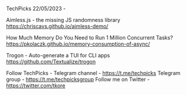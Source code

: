 TechPicks 22/05/2023 -

Aimless.js - the missing JS randomness library
https://chriscavs.github.io/aimless-demo/

How Much Memory Do You Need to Run 1 Million Concurrent Tasks?
https://pkolaczk.github.io/memory-consumption-of-async/

Trogon - Auto-generate a TUI for CLI apps
https://github.com/Textualize/trogon

Follow TechPicks -
Telegram channel - https://t.me/techpicks
Telegram group - https://t.me/techpicksgroup
Follow me on Twitter - https://twitter.com/tkore